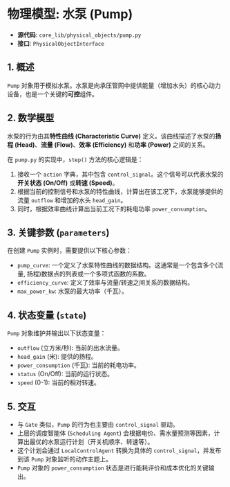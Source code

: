 # 物理模型: 水泵 (Pump)

*   **源代码**: `core_lib/physical_objects/pump.py`
*   **接口**: `PhysicalObjectInterface`

## 1. 概述

`Pump` 对象用于模拟水泵。水泵是向承压管网中提供能量（增加水头）的核心动力设备，也是一个关键的**可控**组件。

## 2. 数学模型

水泵的行为由其**特性曲线 (Characteristic Curve)** 定义。该曲线描述了水泵的**扬程 (Head)**、**流量 (Flow)**、**效率 (Efficiency)** 和**功率 (Power)** 之间的关系。

在 `pump.py` 的实现中，`step()` 方法的核心逻辑是：

1.  接收一个 `action` 字典，其中包含 `control_signal`。这个信号可以代表水泵的**开关状态 (On/Off)** 或**转速 (Speed)**。
2.  根据当前的控制信号和水泵的特性曲线，计算出在该工况下，水泵能够提供的流量 `outflow` 和增加的水头 `head_gain`。
3.  同时，根据效率曲线计算出当前工况下的耗电功率 `power_consumption`。

## 3. 关键参数 (`parameters`)

在创建 `Pump` 实例时，需要提供以下核心参数：

*   `pump_curve`: 一个定义了水泵特性曲线的数据结构。这通常是一个包含多个(流量, 扬程)数据点的列表或一个多项式函数的系数。
*   `efficiency_curve`: 定义了效率与流量/转速之间关系的数据结构。
*   `max_power_kw`: 水泵的最大功率（千瓦）。

## 4. 状态变量 (`state`)

`Pump` 对象维护并输出以下状态变量：

*   `outflow` (立方米/秒): 当前的出水流量。
*   `head_gain` (米): 提供的扬程。
*   `power_consumption` (千瓦): 当前的耗电功率。
*   `status` (On/Off): 当前的运行状态。
*   `speed` (0-1): 当前的相对转速。

## 5. 交互

*   与 `Gate` 类似，`Pump` 的行为也主要由 `control_signal` 驱动。
*   上层的调度智能体 (`Scheduling Agent`) 会根据电价、需水量预测等因素，计算出最优的水泵运行计划（开关机顺序、转速等）。
*   这个计划会通过 `LocalControlAgent` 转换为具体的 `control_signal`，并发布到该 `Pump` 对象监听的动作主题上。
*   `Pump` 对象的 `power_consumption` 状态是进行能耗评价和成本优化的关键输出。

